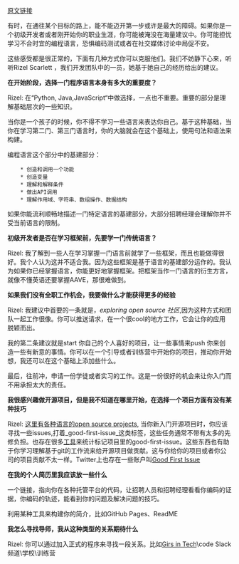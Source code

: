 [原文链接](https://github.blog/2022-03-29-career-tips-for-beginner-developers/)

有时，在通往某个目标的路上，能不能迈开第一步或许是最大的障碍。如果你是一个初级开发者或者刚开始你的职业生涯，你可能被淹没在海量建议中。你可能担忧学习不合时宜的编程语言，恐惧编码测试或者在社交媒体讨论中局促不安。

这些感受都是很正常的，下面有几种方式你可以克服他们。我们不妨静下心来，听听Rizel Scarlett ，我们开发团队中的一员，她基于她自己的经历给出的建议。

**在开始阶段，选择一门程序语言本身有多大的重要度？**

Rizel: 在“Python, Java,JavaScript“中做选择，一点也不重要。重要的部分是理解基础层次的一些知识。

当你是一个孩子的时候，你不得不学习一些语言来表达你自己。基于这种基础，当你在学习第二门、第三门语言时，你的大脑就会在这个基础上，使用句法和语法来构建。

编程语言这个部分中的基建部分：

		* 创造和调用一个功能
		* 创造变量
		* 理解和解释条件
		* 做出API调用
		* 理解作用域、字符串、数组操作、数据结构

如果你能流利顺畅地描述一门特定语言的基建部分，大部分招聘经理会理解你并不受当前语言的限制。

**初级开发者是否在学习框架前，先要学一门传统语言？**

Rizel: 我了解到一些人在学习掌握一门语言前就学了一些框架，而且也能做得很好。我个人认为这并不适合我。因为这些框架是基于语言的基建部分运作的。我认为如果你已经掌握语言，你能更好地掌握框架。把框架当作一门语言的衍生方言，就像不懂英语还要掌握AAVE，那很难做到。

**如果我们没有全职工作机会，我要做什么才能获得更多的经验**

Rizel: 我建议中首要的一条就是，_exploring open source 社区_,因为这种方式和团队一起工作很像。你可以推送请求，在一个很cool的地方工作，它会让你的应用脱颖而出。

我的第二条建议就是start 你自己的个人喜好的项目，让一些事情来push 你来创造一些有新意的事情。你可以在一个引导或者训练营中开始你的项目，推动你开始想，我还可以在这个基础上添加些什么。

最后，往前冲，申请一份学徒或者实习的工作。这是一份很好的机会来让你入门而不用承担太大的责任。

**我很感兴趣做开源项目，但是我不知道在哪里开始，在选择一个项目方面有没有某种技巧**

Rizel: [这里有各种语言的open source projects](https://github.com/topics), 当你新入门开源项目时，你应该寻找一些issues,打着_good-first-issue_这类标签，这些任务通常不带有太多的先修负担。也存在很多[工具](https://www.firsttimersonly.com/)来统计标记项目里的good-first-issue。这些东西也有助于你学习理解基于git的工作流来给开源项目做贡献。这与你给你的项目或者你公司的项目贡献不太一样。Twitter上也存在一些账户叫[Good First Issue](https://twitter.com/goodfirstissue)

**在我的个人简历里我应该放一些什么**

一个链接，指向你在各种托管平台的代码，让招聘人员和招聘经理看看你编码的证据，你编码的轨迹，能看到你的问题及解决问题的技巧。

利用某种工具来构建你的简介，比如GitHub Pages、ReadME

**我怎么寻找导师，我从这种类型的关系期待什么**

Rizel: 你可以通过加入正式的程序来寻找一段关系。比如[Girs in Tech](https://girlsintech.org/)\code Slack 频道\学校\训练营